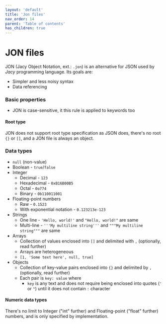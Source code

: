 ```yaml
---
layout: 'default'
title: 'Jon files'
nav_order: 14
parent: 'Table of contents'
has_children: true
---
```


# JON files

JON (Jacy Object Notation, ext.: `.jon`) is an alternative for JSON used by *Jacy* programming language.
Its goals are:
- Simpler and less noisy syntax
- Data referencing

### Basic properties

- JON is case-sensitive, it this rule is applied to keywords too

#### Root type

JON does not support root type specification as JSON does, there's no root `{}` or `[]`, and a JON file is always an object.

### Data types

- `null` (non-value)
- Boolean - `true`/`false`
- Integer
  - Decimal - `123`
  - Hexadecimal - `0xB16B00B5`
  - Octal - `0o774`
  - Binary - `0b110011001`
- Floating-point numbers
  - Raw - `0.1523`
  - With exponential notation - `0.123213e-123`
- Strings
  - One line - `'Hello, world!'` and `"Hello, world!"` are same
  - Multi-line - `'''My multiline string'''` and `"""My multiline string"""` are same
- Arrays
  - Collection of values enclosed into `[]` and delimited with `,` (optionally, read further)
  - Arrays are heterogeneous
  - `[1, 'Some text here', null, true]`
- Objects
  - Collection of key-value pairs enclosed into `{}` and delimited by `,` (optionally, read further)
  - Each pair is `key: value` where
    - `key` is any text and does not require being enclosed into quotes (`'` or `"`) until it does not contain `:` character


#### Numeric data types

There's no limit to Integer ("int" further) and Floating-point ("float" further) numbers, and is only specified by implementation.
